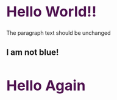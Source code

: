 <html>
   <head>
      <style>
      h1 {
         color:rgb(80, 20, 81);
         font-size: 28pt;
      }
      body {
          <img src= "https://raw.githubusercontent.com/beachbai000/Real-Website-12-3-18/master/Sky.JPG">
         <br> </br>
         <img src= "https://raw.githubusercontent.com/beachbai000/Real-Website-12-3-18/master/Sun.JPG">
         <br> </br>
         <img src= "https://raw.githubusercontent.com/beachbai000/Real-Website-12-3-18/master/IMG-0240.JPG">
         <br> </br>
         <img src= "https://raw.githubusercontent.com/beachbai000/Real-Website-12-3-18/master/IMG-0241.JPG">
         <br> </br>
         <img src= "https://raw.githubusercontent.com/beachbai000/Real-Website-12-3-18/master/IMG-0242.JPG">
         <br> </br>
         <img src= "https://raw.githubusercontent.com/beachbai000/Real-Website-12-3-18/master/IMG-0243.JPG"> 
         <br> </br>
         <img src= "https://raw.githubusercontent.com/beachbai000/Real-Website-12-3-18/master/IMG-0244.JPG">
         <br> </br>
         <img src= "https://raw.githubusercontent.com/beachbai000/Real-Website-12-3-18/master/IMG-0239.JPG">
         <br> </br>
         <img src= "https://raw.githubusercontent.com/beachbai000/Real-Website-12-3-18/master/IMG-1402.JPG">
         <br> </br>
         <img src= "https://raw.githubusercontent.com/beachbai000/Real-Website-12-3-18/master/IMG-1404.JPG">
         <br> </br>
         <img src= "https://raw.githubusercontent.com/beachbai000/Real-Website-12-3-18/master/IMG-1405.JPG">
         <br> </br>
         }
      </style>
   </head>
   <body>
      <h1>Hello World!!</h1>
      <p>The paragraph text should be unchanged</p>
      <h2>I am not blue!</h2>
      <h1>Hello Again</h1>
   </body>
</html>
